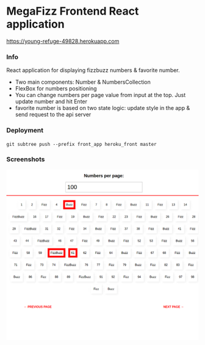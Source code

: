 # MegaFizz Frontend React application
 
https://young-refuge-49828.herokuapp.com

### Info

React application for displaying fizzbuzz numbers & favorite number.
- Two main components: Number & NumbersCollection
- FlexBox for numbers positioning
- You can change numbers per page value from input at the top. Just update number and hit Enter
- favorite number is based on two state logic: update style in the app & send request to the api server

### Deployment
`git subtree push --prefix front_app heroku_front master`

### Screenshots

![page 1](page_1.png)


